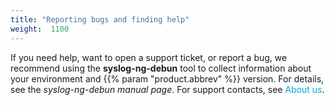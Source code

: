 ```yaml
---
title: "Reporting bugs and finding help"
weight:  1100
---
```

<!-- DISCLAIMER: This file is based on the syslog-ng Open Source Edition documentation https://github.com/balabit/syslog-ng-ose-guides/commit/2f4a52ee61d1ea9ad27cb4f3168b95408fddfdf2 and is used under the terms of The syslog-ng Open Source Edition Documentation License. The file has been modified by Axoflow. -->

If you need help, want to open a support ticket, or report a bug, we recommend using the **syslog-ng-debun** tool to collect information about your environment and {{% param "product.abbrev" %}} version. For details, see the *syslog-ng-debun manual page*. For support contacts, see <span class="mcFormatColor" style="color: #04aada;">About us</span>.
